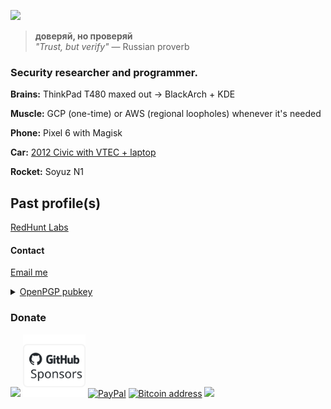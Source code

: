 ![](https://komarev.com/ghpvc/?username=0x4f53&style=for-the-badge)


> <b>доверяй, но проверяй</b>
> <br/> _"Trust, but verify"_ — Russian proverb

<h3>Security researcher and programmer.</h3> 

**Brains:** ThinkPad T480 maxed out -> BlackArch + KDE 

**Muscle:** GCP (one-time) or AWS (regional loopholes) whenever it's needed

**Phone:** Pixel 6 with Magisk

**Car:** [2012 Civic with VTEC + laptop](https://www.youtube.com/watch?v=1HxNu61aljk)

**Rocket:** Soyuz N1

## Past profile(s)
[RedHunt Labs](https://github.com/owais-redhunt)

#### Contact
[Email me](mailto:me@0x4f.in)
<details> 
  <summary><a href="https://keys.openpgp.org/vks/v1/by-fingerprint/5B4877332829B7F48ABEC1CBCA2D14E0F9F73BA8">OpenPGP pubkey</a></summary> 

  ```
  5B48 7733 2829 B7F4 8ABE C1CB CA2D 14E0 F9F7 3BA8
  ```
</details>

### Donate
<a href="https://buymeacoffee.com/0x4f"><img src="https://www.codehim.com/wp-content/uploads/2022/09/bmc-button.png" width="190"/></a>
<a href="https://github.com/sponsors/0x4f53/"><img src="https://raw.githubusercontent.com/0x4f53/0x4f53.github.io/master/assets/sponsors.svg" alt="GitHub Sponsors" width="100"/></a>
<a href="https://www.paypal.me/0x4f"><img src="https://raw.githubusercontent.com/aha999/DonateButtons/master/Paypal.png" alt="PayPal" width="200"/></a>
<a href=bitcoin.md><img src="https://i.stack.imgur.com/m9uaE.png" alt="Bitcoin address" width="200"/></a>
<a href="https://raw.githubusercontent.com/0x4f53/0x4f53.github.io/master/assets/upi_code.png"><img src="https://developers.google.com/static/pay/api/images/brand-guidelines/google-pay-mark.png" width="150"/></a>
<!-- <a href="https://liberapay.com/0x4f53"><img src="https://raw.githubusercontent.com/aha999/DonateButtons/master/LiberaPay.png" width="200"/></a> -->
